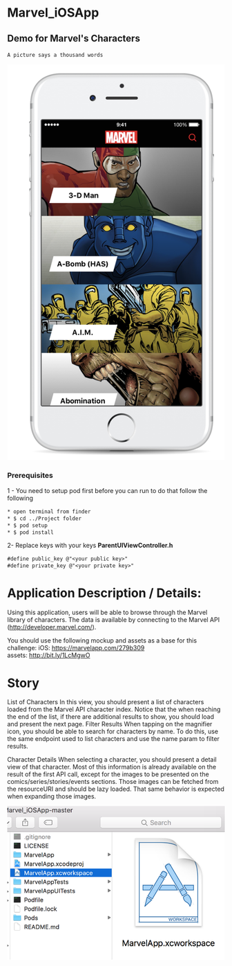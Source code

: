 # Marvel_iOSApp
## Demo for Marvel's Characters ##

```ruby
A picture says a thousand words
```

![Alt text](https://github.com/amrangry/Marvel_iOSApp/blob/master/logo.png?raw=true "sample")

### Prerequisites
1 - You need to setup pod first before you can run to do that follow the following 

```
* open terminal from finder
* $ cd ../Project folder 
* $ pod setup
* $ pod install

```

2- Replace keys with your keys **ParentUIViewController.h**
```
#define public_key @"<your public key>"
#define private_key @"<your private key>"

```

# Application Description / Details:
Using this application, users will be able to browse through the Marvel
library of characters. 
The data is available by connecting to the Marvel API
(http://developer.marvel.com/).

You should use the following mockup and assets as a base for this challenge:
iOS:
https://marvelapp.com/279b309  
assets: http://bit.ly/1LcMgwO


# Story
List of Characters
In this view, you should present a list of characters loaded from the Marvel
API character index. Notice that the when reaching the end of the list, if there
are additional results to show, you should load and present the next page.
Filter Results
When tapping on the magnifier icon, you should be able to search for
characters by name. To do this, use the same endpoint used to list characters
and use the name param to filter results.

Character Details
When selecting a character, you should present a detail view of that
character. Most of this information is already available on the result of the
first API call, except for the images to be presented on the
comics/series/stories/events sections. Those images can be fetched from the
resourceURI and should be lazy loaded. That same behavior is expected
when expanding those images.

<p align="center">
<img style="-webkit-user-select: none;" src="https://github.com/amrangry/Marvel_iOSApp/blob/master/first1.png?raw=true">
</p>


